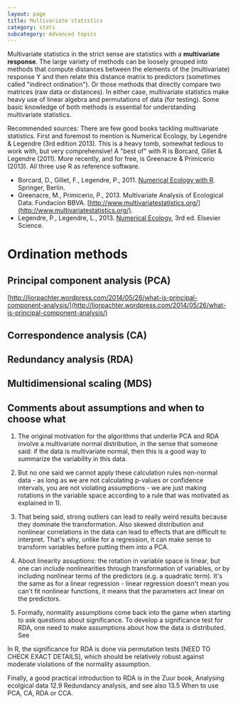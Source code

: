 ```yaml
---
layout: page
title: Multivariate statistics
category: stats
subcategory: Advanced topics
---
```


Multivariate statistics in the strict sense are statistics with a **multivariate response**. The large variety of methods can be loosely grouped into methods that compute distances between the elements of the (multivariate) response Y and then relate this distance matrix to predictors (sometimes called "indirect ordination"). Or those methods that directly compare two matrices (raw data or distances). In either case, multivariate statistics make heavy use of linear algebra and permutations of data (for testing). Some basic knowledge of both methods is essential for understanding multivariate statistics. 

Recommended sources:
There are few good books tackling multivariate statistics. First and foremost to mention is Numerical Ecology, by Legendre & Legendre (3rd edition 2013). This is a heavy tomb, somewhat tedious to work with, but very comprehensive! A "best of" with R is Borcard, Gillet & Legendre (2011). More recently, and for free, is Greenacre & Primicerio (2013). All three use R as reference software.


* Borcard, D., Gillet, F., Legendre, P., 2011. [Numerical Ecology with R](http://link.springer.com/book/10.1007%2F978-1-4419-7976-6). Springer, Berlin.
* Greenacre, M., Primicerio, P., 2013. Multivariate Analysis of Ecological Data. Fundacíon BBVA. [http://www.multivariatestatistics.org/](http://www.multivariatestatistics.org/).
* Legendre, P., Legendre, L., 2013. [Numerical Ecology](https://www.elsevier.com/books/numerical-ecology/legendre/978-0-444-53868-0), 3rd ed. Elsevier Science.


Ordination methods
===


## Principal component analysis (PCA)

[http://liorpachter.wordpress.com/2014/05/26/what-is-principal-component-analysis/](http://liorpachter.wordpress.com/2014/05/26/what-is-principal-component-analysis/)

## Correspondence analysis (CA) 

## Redundancy analysis (RDA)

## Multidimensional scaling (MDS)






## Comments about assumptions and when to choose what

1) The original motivation for the algorithms that underlie PCA and RDA involve a multivariate normal distribution, in the sense that someone said: if the data is multivariate normal, then this is a good way to summarize the variability in this data.

2) But no one said we cannot apply these calculation rules non-normal data - as long as we are not calculating p-values or confidence intervals, you are not violating assumptions - we are just making rotations in the variable space according to a rule that was motivated as explained in 1). 

3) That being said, strong outliers can lead to really weird results because they dominate the transformation. Also skewed distribution and nonlinear correlations in the data can lead to effects that are difficult to interpret. That's why, unlike for a regression, it can make sense to transform variables before putting them into a PCA. 

4) About linearity assuptions: the rotation in variable space is linear, but one can include nonlinearities through transformation of variables, or by including nonlinear terms of the predictors (e.g. a quadratic term). It's the same as for a linear regression - linear regression doesn't mean you can't fit nonlinear functions, it means that the parameters act linear on the predictors.

5) Formally, normality assumptions come back into the game when starting to ask questions about significance. To develop a significance test for RDA, one need to make assumptions about how the data is distributed. See 

In R, the significance for RDA is done via permutation tests [NEED TO CHECK EXACT DETAILS], which should be relatively robust against moderate violations of the normality assumption.

Finally, a good practical introduction to RDA is in the Zuur book, Analysing ecolgical data 12.9 Redundancy analysis, and see also 13.5 When to use PCA, CA, RDA or CCA.

